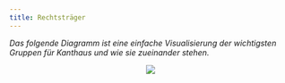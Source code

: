```yaml
---
title: Rechtsträger
---
```

*Das folgende Diagramm ist eine einfache Visualisierung der wichtigsten Gruppen für Kanthaus und wie sie zueinander stehen.*

<div style="display: flex; flex-wrap: wrap; justify-content: space-around;">
  <img src="/pics/basicKanthausER.svg" />
</div>

<br></br>
